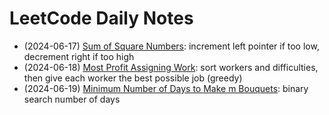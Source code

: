 # LeetCode Daily Notes

- (2024-06-17) [Sum of Square Numbers](https://leetcode.com/problems/sum-of-square-numbers): increment left pointer if too low, decrement right if too high
- (2024-06-18) [Most Profit Assigning Work](https://leetcode.com/problems/most-profit-assigning-work): sort workers and difficulties, then give each worker the best possible job (greedy)
- (2024-06-19) [Minimum Number of Days to Make m Bouquets](https://leetcode.com/problems/minimum-number-of-days-to-make-m-bouquets): binary search number of days

